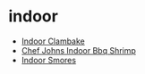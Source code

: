 # indoor

 * [Indoor Clambake](index/i/indoor-clambake-232597.json)
 * [Chef Johns Indoor Bbq Shrimp](index/c/chef-johns-indoor-bbq-shrimp.json)
 * [Indoor Smores](index/i/indoor-smores.json)
